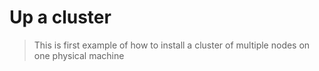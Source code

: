 # Up a cluster

> This is first example of how to install a cluster of multiple nodes on one physical machine